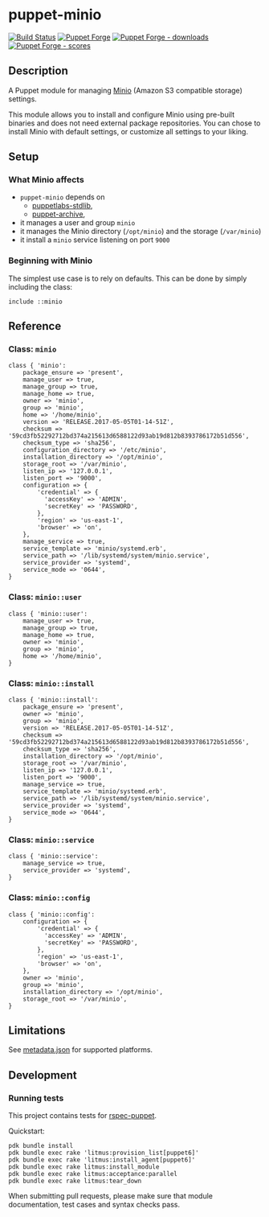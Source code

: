 # puppet-minio

[![Build Status][build-shield]][build-status]
[![Puppet Forge][forge-shield]][forge-minio]
[![Puppet Forge - downloads][forge-shield-dl]][forge-minio]
[![Puppet Forge - scores][forge-shield-sc]][forge-minio]

## Description

A Puppet module for managing [Minio][minio] (Amazon S3 compatible storage)
settings.

This module allows you to install and configure Minio using pre-built binaries
and does not need external package repositories. You can chose to install Minio
with default settings, or customize all settings to your liking.

## Setup

### What Minio affects

- `puppet-minio` depends on
  - [puppetlabs-stdlib][puppetlabs-stdlib],
  - [puppet-archive][puppet-archive],
- it manages a user and group `minio`
- it manages the Minio directory (`/opt/minio`) and the storage (`/var/minio`)
- it install a `minio` service listening on port `9000`

### Beginning with Minio

The simplest use case is to rely on defaults. This can be done by simply
including the class:

```puppet
include ::minio
```

## Reference

### Class: `minio`

```puppet
class { 'minio':
    package_ensure => 'present',
    manage_user => true,
    manage_group => true,
    manage_home => true,
    owner => 'minio',
    group => 'minio',
    home => '/home/minio',
    version => 'RELEASE.2017-05-05T01-14-51Z',
    checksum => '59cd3fb52292712bd374a215613d6588122d93ab19d812b8393786172b51d556',
    checksum_type => 'sha256',
    configuration_directory => '/etc/minio',
    installation_directory => '/opt/minio',
    storage_root => '/var/minio',
    listen_ip => '127.0.0.1',
    listen_port => '9000',
    configuration => {
        'credential' => {
          'accessKey' => 'ADMIN',
          'secretKey' => 'PASSWORD',
        },
        'region' => 'us-east-1',
        'browser' => 'on',
    },
    manage_service => true,
    service_template => 'minio/systemd.erb',
    service_path => '/lib/systemd/system/minio.service',
    service_provider => 'systemd',
    service_mode => '0644',
}
```

### Class: `minio::user`

```puppet
class { 'minio::user':
    manage_user => true,
    manage_group => true,
    manage_home => true,
    owner => 'minio',
    group => 'minio',
    home => '/home/minio',
}
```

### Class: `minio::install`

```puppet
class { 'minio::install':
    package_ensure => 'present',
    owner => 'minio',
    group => 'minio',
    version => 'RELEASE.2017-05-05T01-14-51Z',
    checksum => '59cd3fb52292712bd374a215613d6588122d93ab19d812b8393786172b51d556',
    checksum_type => 'sha256',
    installation_directory => '/opt/minio',
    storage_root => '/var/minio',
    listen_ip => '127.0.0.1',
    listen_port => '9000',
    manage_service => true,
    service_template => 'minio/systemd.erb',
    service_path => '/lib/systemd/system/minio.service',
    service_provider => 'systemd',
    service_mode => '0644',
}
```

### Class: `minio::service`

```puppet
class { 'minio::service':
    manage_service => true,
    service_provider => 'systemd',
}
```

### Class: `minio::config`

```puppet
class { 'minio::config':
    configuration => {
        'credential' => {
          'accessKey' => 'ADMIN',
          'secretKey' => 'PASSWORD',
        },
        'region' => 'us-east-1',
        'browser' => 'on',
    },
    owner => 'minio',
    group => 'minio',
    installation_directory => '/opt/minio',
    storage_root => '/var/minio',
}
```

## Limitations

See [metadata.json](metadata.json) for supported platforms.

## Development

### Running tests

This project contains tests for [rspec-puppet][puppet-rspec].

Quickstart:

```console
pdk bundle install
pdk bundle exec rake 'litmus:provision_list[puppet6]'
pdk bundle exec rake 'litmus:install_agent[puppet6]'
pdk bundle exec rake litmus:install_module
pdk bundle exec rake litmus:acceptance:parallel
pdk bundle exec rake litmus:tear_down
```

When submitting pull requests, please make sure that module documentation,
test cases and syntax checks pass.

[minio]: https://minio.io
[puppetlabs-stdlib]: https://github.com/puppetlabs/puppetlabs-stdlib
[puppet-archive]: https://github.com/voxpupuli/puppet-archive
[puppet-rspec]: http://rspec-puppet.com/

[build-status]: https://travis-ci.org/kogitoapp/puppet-minio
[build-shield]: https://travis-ci.org/kogitoapp/puppet-minio.png?branch=master
[forge-minio]: https://forge.puppetlabs.com/kogitoapp/minio
[forge-shield]: https://img.shields.io/puppetforge/v/kogitoapp/minio.svg
[forge-shield-dl]: https://img.shields.io/puppetforge/dt/kogitoapp/minio.svg
[forge-shield-sc]: https://img.shields.io/puppetforge/f/kogitoapp/minio.svg
